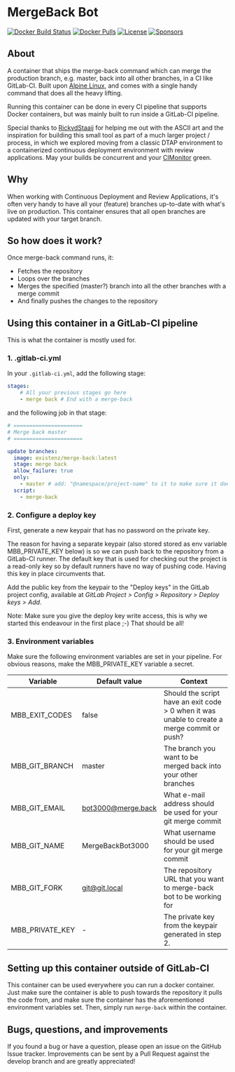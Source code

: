 # MergeBack Bot

[![Docker Build Status](https://img.shields.io/github/workflow/status/eXistenZNL/Docker-Mergeback/Build%20containers?style=flat-square)](https://github.com/eXistenZNL/Docker-MergeBack/actions) [![Docker Pulls](https://img.shields.io/docker/pulls/existenz/merge-back.svg?style=flat-square)](https://hub.docker.com/r/existenz/merge-back/) [![License](https://img.shields.io/github/license/existenznl/docker-mergeback.svg?style=flat-square)](https://github.com/eXistenZNL/Docker-MergeBack/blob/master/LICENSE) [![Sponsors](https://img.shields.io/github/sponsors/eXistenZNL?color=hotpink&style=flat-square)](https://github.com/sponsors/eXistenZNL)

## About

A container that ships the merge-back command which can merge the production branch, e.g. master, back into all other
branches, in a CI like GitLab-CI. Built upon [Alpine Linux](https://alpinelinux.org/), and comes with a single handy
command that does all the heavy lifting.

Running this container can be done in every CI pipeline that supports Docker containers, but was mainly built to run inside a GitLab-CI pipeline.

Special thanks to [RickvdStaaij](https://github.com/RickvdStaaij) for helping me out with the ASCII art and the inspiration
for building this small tool as part of a much larger project / process, in which we explored moving from a classic DTAP environment
to a containerized continuous deployment environment with review applications. May your builds be concurrent and your
[CIMonitor](https://github.com/CIMonitor/CIMonitor) green.

## Why

When working with Continuous Deployment and Review Applications, it's often very handy to have all your (feature) branches up-to-date
with what's live on production. This container ensures that all open branches are updated with your target branch.

## So how does it work?

Once merge-back command runs, it:
- Fetches the repository
- Loops over the branches
- Merges the specified (master?) branch into all the other branches with a merge commit
- And finally pushes the changes to the repository

## Using this container in a GitLab-CI pipeline

This is what the container is mostly used for.

### 1. .gitlab-ci.yml

In your `.gitlab-ci.yml`, add the following stage:

```yaml
stages:
    # All your previous stages go here
    - merge back # End with a merge-back
```
and the following job in that stage:

```yaml
# ======================
# Merge back master
# ======================

update branches:
  image: existenz/merge-back:latest
  stage: merge back
  allow_failure: true
  only:
    - master # add: "@namespace/project-name" to it to make sure it doesn't run on forks
  script:
    - merge-back
```

### 2. Configure a deploy key

First, generate a new keypair that has no password on the private key.

The reason for having a separate keypair (also stored stored as env variable MBB_PRIVATE_KEY below) is so we can push
back to the repository from a GitLab-CI runner. The default key that is used for checking out the project is a read-only
key so by default runners have no way of pushing code. Having this key in place circumvents that.

Add the public key from the keypair to the "Deploy keys" in the GitLab project config, available at
_GitLab Project > Config > Repository > Deploy keys > Add_.

Note: Make sure you give the deploy key write access, this is why we started this endeavour in the first place ;-)
That should be all!

### 3. Environment variables

Make sure the following environment variables are set in your pipeline. For obvious reasons, make the MBB_PRIVATE_KEY variable a secret.

| Variable        | Default value      | Context                                                                                      |
|-----------------|--------------------|----------------------------------------------------------------------------------------------|
| MBB_EXIT_CODES  | false              | Should the script have an exit code > 0 when it was unable to create a merge commit or push? |
| MBB_GIT_BRANCH  | master             | The branch you want to be merged back into your other branches                               |
| MBB_GIT_EMAIL   | bot3000@merge.back | What e-mail address should be used for your git merge commit                                 |
| MBB_GIT_NAME    | MergeBackBot3000   | What username should be used for your git merge commit                                       |
| MBB_GIT_FORK    | git@git.local      | The repository URL that you want to merge-back bot to be working for                         |
| MBB_PRIVATE_KEY | -                  | The private key from the keypair generated in step 2.                                        |

## Setting up this container outside of GitLab-CI

This container can be used everywhere you can run a docker container. Just make sure the container is able to push
towards the repository it pulls the code from, and make sure the container has the aforementioned environment variables
set. Then, simply run `merge-back` within the container.

## Bugs, questions, and improvements

If you found a bug or have a question, please open an issue on the GitHub Issue tracker.
Improvements can be sent by a Pull Request against the develop branch and are greatly appreciated!
